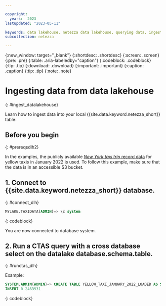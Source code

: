 ```yaml
---

copyright:
  years:  2023
lastupdated: "2023-05-11"

keywords: data lakehouse, netezza data lakehouse, querying data, ingesting data
subcollection: netezza

---
```


{:new_window: target="_blank"}
{:shortdesc: .shortdesc}
{:screen: .screen}
{:pre: .pre}
{:table: .aria-labeledby="caption"}
{:codeblock: .codeblock}
{:tip: .tip}
{:download: .download}
{:important: .important}
{:caption: .caption}
{:tip: .tip}
{:note: .note}

# Ingesting data from data lakehouse
{: #ingest_datalakehouse}

Learn how to ingest data into your local {{site.data.keyword.netezza_short}} table.

## Before you begin
{: #prereqsdlh2}

In the examples, the publicly available [*New York taxi trip* record data](https://www1.nyc.gov/site/tlc/about/tlc-trip-record-data.page) for yellow taxis in January 2022 is used. To follow this example, make sure that the data is in an accessible S3 bucket.

## 1. Connect to {{site.data.keyword.netezza_short}} database.
{: #connect_dlh}

```sql
MYLAKE.TAXIDATA(ADMIN)=> \c system
```
{: codeblock}

You are now connected to database system.

## 2. Run a CTAS query with a cross database select on the datalake database.schema.table.
{: #runctas_dlh}

Example:

```sql
SYSTEM.ADMIN(ADMIN)=> CREATE TABLE YELLOW_TAXI_JANUARY_2022_LOADED AS SELECT * FROM MYLAKE.TAXIDATA.YELLOW_TAXI_JANUARY_2022;
INSERT 0 2463931
```
{: codeblock}

